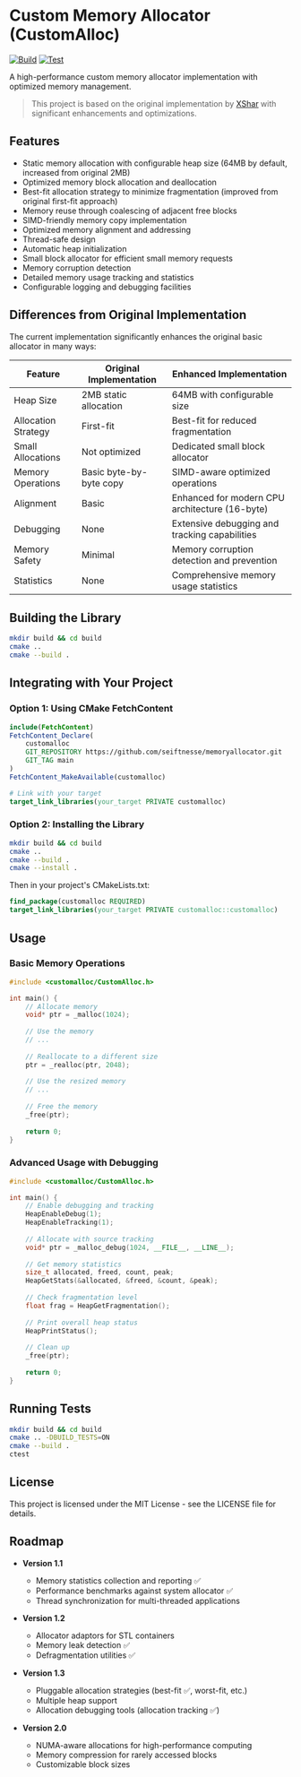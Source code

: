 # Custom Memory Allocator (CustomAlloc)

[![Build](https://github.com/seiftnesse/memoryallocator/actions/workflows/build.yml/badge.svg)](https://github.com/seiftnesse/memoryallocator/actions/workflows/build.yml)
[![Test](https://github.com/seiftnesse/memoryallocator/actions/workflows/test.yml/badge.svg)](https://github.com/seiftnesse/memoryallocator/actions/workflows/test.yml)

A high-performance custom memory allocator implementation with optimized memory management.

> This project is based on the original implementation by [XShar](https://github.com/XShar/Custom_Wchar_String/blob/master/Wstring/CustomAlloc.cpp) with significant enhancements and optimizations.

## Features

- Static memory allocation with configurable heap size (64MB by default, increased from original 2MB)
- Optimized memory block allocation and deallocation
- Best-fit allocation strategy to minimize fragmentation (improved from original first-fit approach)
- Memory reuse through coalescing of adjacent free blocks
- SIMD-friendly memory copy implementation
- Optimized memory alignment and addressing
- Thread-safe design
- Automatic heap initialization
- Small block allocator for efficient small memory requests
- Memory corruption detection
- Detailed memory usage tracking and statistics
- Configurable logging and debugging facilities

## Differences from Original Implementation

The current implementation significantly enhances the original basic allocator in many ways:

| Feature | Original Implementation | Enhanced Implementation |
|---------|-------------------------|-------------------------|
| Heap Size | 2MB static allocation | 64MB with configurable size |
| Allocation Strategy | First-fit | Best-fit for reduced fragmentation |
| Small Allocations | Not optimized | Dedicated small block allocator |
| Memory Operations | Basic byte-by-byte copy | SIMD-aware optimized operations |
| Alignment | Basic | Enhanced for modern CPU architecture (16-byte) |
| Debugging | None | Extensive debugging and tracking capabilities |
| Memory Safety | Minimal | Memory corruption detection and prevention |
| Statistics | None | Comprehensive memory usage statistics |

## Building the Library

```bash
mkdir build && cd build
cmake ..
cmake --build .
```

## Integrating with Your Project

### Option 1: Using CMake FetchContent

```cmake
include(FetchContent)
FetchContent_Declare(
    customalloc
    GIT_REPOSITORY https://github.com/seiftnesse/memoryallocator.git
    GIT_TAG main
)
FetchContent_MakeAvailable(customalloc)

# Link with your target
target_link_libraries(your_target PRIVATE customalloc)
```

### Option 2: Installing the Library

```bash
mkdir build && cd build
cmake ..
cmake --build .
cmake --install .
```

Then in your project's CMakeLists.txt:

```cmake
find_package(customalloc REQUIRED)
target_link_libraries(your_target PRIVATE customalloc::customalloc)
```

## Usage

### Basic Memory Operations

```cpp
#include <customalloc/CustomAlloc.h>

int main() {
    // Allocate memory
    void* ptr = _malloc(1024);
    
    // Use the memory
    // ...
    
    // Reallocate to a different size
    ptr = _realloc(ptr, 2048);
    
    // Use the resized memory
    // ...
    
    // Free the memory
    _free(ptr);
    
    return 0;
}
```

### Advanced Usage with Debugging

```cpp
#include <customalloc/CustomAlloc.h>

int main() {
    // Enable debugging and tracking
    HeapEnableDebug(1);
    HeapEnableTracking(1);
    
    // Allocate with source tracking
    void* ptr = _malloc_debug(1024, __FILE__, __LINE__);
    
    // Get memory statistics
    size_t allocated, freed, count, peak;
    HeapGetStats(&allocated, &freed, &count, &peak);
    
    // Check fragmentation level
    float frag = HeapGetFragmentation();
    
    // Print overall heap status
    HeapPrintStatus();
    
    // Clean up
    _free(ptr);
    
    return 0;
}
```

## Running Tests

```bash
mkdir build && cd build
cmake .. -DBUILD_TESTS=ON
cmake --build .
ctest
```

## License

This project is licensed under the MIT License - see the LICENSE file for details.

## Roadmap

- **Version 1.1**
  - Memory statistics collection and reporting ✅
  - Performance benchmarks against system allocator ✅
  - Thread synchronization for multi-threaded applications

- **Version 1.2**
  - Allocator adaptors for STL containers
  - Memory leak detection ✅
  - Defragmentation utilities ✅

- **Version 1.3**
  - Pluggable allocation strategies (best-fit ✅, worst-fit, etc.)
  - Multiple heap support
  - Allocation debugging tools (allocation tracking ✅)

- **Version 2.0**
  - NUMA-aware allocations for high-performance computing
  - Memory compression for rarely accessed blocks
  - Customizable block sizes